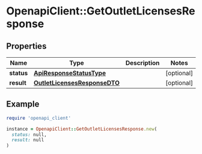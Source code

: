 # OpenapiClient::GetOutletLicensesResponse

## Properties

| Name | Type | Description | Notes |
| ---- | ---- | ----------- | ----- |
| **status** | [**ApiResponseStatusType**](ApiResponseStatusType.md) |  | [optional] |
| **result** | [**OutletLicensesResponseDTO**](OutletLicensesResponseDTO.md) |  | [optional] |

## Example

```ruby
require 'openapi_client'

instance = OpenapiClient::GetOutletLicensesResponse.new(
  status: null,
  result: null
)
```

